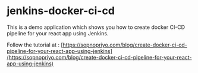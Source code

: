 # jenkins-docker-ci-cd

This is a demo application which shows you how to create docker CI-CD pipeline for your react app using Jenkins.

Follow the tutorial at : [https://sopnopriyo.com/blog/create-docker-ci-cd-pipeline-for-your-react-app-using-jenkins](https://sopnopriyo.com/blog/create-docker-ci-cd-pipeline-for-your-react-app-using-jenkins)
